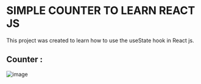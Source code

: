 # SIMPLE COUNTER TO LEARN REACT JS

This project was created to learn how to use the useState hook in React js.

## Counter :

![image](https://github.com/badnanna/react-counter-app/assets/64258532/f1f01fbf-8233-4353-9c5a-6c1e4fe404c2)
